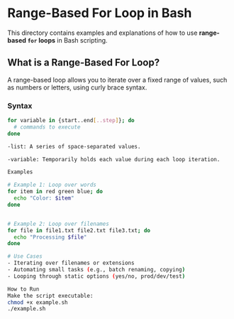 # Range-Based For Loop in Bash

This directory contains examples and explanations of how to use **range-based `for` loops** in Bash scripting.

##  What is a Range-Based For Loop?

A range-based loop allows you to iterate over a fixed range of values, such as numbers or letters, using curly brace syntax.

###  Syntax

```bash
for variable in {start..end[..step]}; do
  # commands to execute
done

-list: A series of space-separated values.

-variable: Temporarily holds each value during each loop iteration.

Examples

# Example 1: Loop over words
for item in red green blue; do
  echo "Color: $item"
done


# Example 2: Loop over filenames
for file in file1.txt file2.txt file3.txt; do
  echo "Processing $file"
done

# Use Cases
- Iterating over filenames or extensions
- Automating small tasks (e.g., batch renaming, copying)
- Looping through static options (yes/no, prod/dev/test)

How to Run
Make the script executable:
chmod +x example.sh
./example.sh




